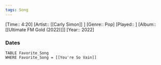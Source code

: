 ```yaml
---
tags: Song  
---
```

[Time:: 4:20]
[Artist:: [[Carly Simon]] ]
[Genre:: Pop]
[Played:: ]
[Album:: [[Ultimate FM Gold (2022)]]]
[Year:: 2022]
### Dates
````dataview
TABLE Favorite_Song
WHERE Favorite_Song = [[You're So Vain]]
````